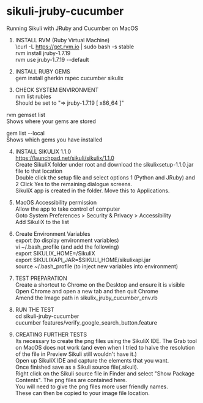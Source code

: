 # sikuli-jruby-cucumber
Running Sikuli with JRuby and Cucumber on MacOS

1) INSTALL RVM (Ruby Virtual Machine)  
\curl -L https://get.rvm.io | sudo bash -s stable  
rvm install jruby-1.7.19  
rvm use jruby-1.7.19 --default  

2) INSTALL RUBY GEMS  
gem install gherkin rspec cucumber sikulix  

3) CHECK SYSTEM ENVIRONMENT  
rvm list rubies  
Should be set to "=> jruby-1.7.19 [ x86_64 ]"  

rvm gemset list  
Shows where your gems are stored  

gem list --local  
Shows which gems you have installed  

4) INSTALL SIKULIX 1.1.0  
https://launchpad.net/sikuli/sikulix/1.1.0  
Create SikuliX folder under root and download the sikulixsetup-1.1.0.jar file to that location  
Double click the setup file and select options 1 (Python and JRuby) and 2
Click Yes to the remaining dialogue screens.  
SikuliX app is created in the folder. Move this to Applications.  

5) MacOS Accessibility permission  
Allow the app to take control of computer  
Goto System Preferences > Security & Privacy > Accessibility  
Add SikuliX to the list	  

6) Create Environment Variables  
export  (to display environment variables)  
vi ~/.bash_profile (and add the following)  
export SIKULIX_HOME=/SikuliX  
export SIKULIXAPI_JAR=$SIKULI_HOME/sikulixapi.jar  
source ~/.bash_profile (to inject new variables into environment)  

7) TEST PREPARATION  
Create a shortcut to Chrome on the Desktop and ensure it is visible  
Open Chrome and open a new tab and then quit Chrome  
Amend the Image path in sikulix_jruby_cucumber_env.rb

8) RUN THE TEST  
cd sikuli-jruby-cucumber  
cucumber features/verify_google_search_button.feature  

9) CREATING FURTHER TESTS  
Its necessary to create the png files using the SikuliX IDE. The Grab tool on MacOS does not work (and even when I tried to halve the resolution of the file in Preview Sikuli still wouldn't have it.)   
Open up SikuliX IDE and capture the elements that you want.  
Once finished save as a Sikuli source file(.sikuli).  
Right click on the Sikuli source file in Finder and select "Show Package Contents". The png files are contained here.  
You will need to give the png files more user friendly names.  
These can then be copied to your image file location.  




